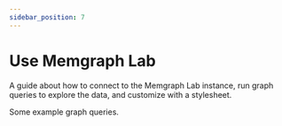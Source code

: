 ```yaml
---
sidebar_position: 7
---
```


# Use Memgraph Lab

A guide about how to connect to the Memgraph Lab instance,
run graph queries to explore the data, and customize with a stylesheet.

Some example graph queries.
